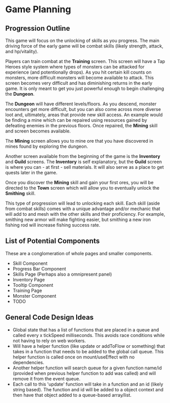 # Game Planning

## Progression Outline

This game will focus on the unlocking of skills as you progress. The main driving force of the early game will be combat skills (likely strength, attack, and hp/vitality).

Players can train combat at the **Training** screen. This screen will have a Tap Heroes style system where types of monsters can be attacked for experience (and potentionally drops). As you hit certain kill counts on monsters, more difficult monsters will become available to attack. This screen becomes very difficult and has diminishing returns in the early game. It is only meant to get you just powerful enough to begin challenging the **Dungeon**.

The **Dungeon** will have different levels/floors. As you descend, monster encounters get more difficult, but you can also come across more diverse loot and, ultimately, areas that provide new skill access. An example would be finding a mine which can be repaired using resources gained by defeating enemies in the previous floors. Once repaired, the **Mining** skill and screen becomes available.

The **Mining** screen allows you to mine ore that you have discovered in mines found by exploring the dungeon.

Another screen available from the beginning of the game is the **Inventory** and **Guild** screens. The **Inventory** is self explanatory, but the **Guild** screen is where you can - at first - sell materials. It will also serve as a place to get quests later in the game.

Once you discover the **Mining** skill and gain your first ores, you will be directed to the **Town** screen which will allow you to eventually unlock the **Smithing** skill.

This type of progression will lead to unlocking each skill. Each skill (aside from combat skills) comes with a unique advantage and/or mechanic that will add to and mesh with the other skills and their proficiency. For example, smithing new armor will make fighting easier, but smithing a new iron fishing rod will increase fishing success rate.

## List of Potential Components

These are a conglomeration of whole pages and smaller components.

-   Skill Component
-   Progress Bar Component
-   Skills Page (Perhaps also a omnipresent panel)
-   Inventory Page
-   Tooltip Component
-   Training Page
-   Monster Component
-   TODO

## General Code Design Ideas

-   Global state that has a list of functions that are placed in a queue and called every x tickSpeed milliseconds. This avoids race conditions while not having to rely on web workers.
-   Will have a helper function (like update or addToFlow or something) that takes in a function that needs to be added to the global call queue. This helper function is called once on mount/useEffect with no dependencies.
-   Another helper function will search queue for a given function name/id (provided when previous helper function to add was called) and will remove it from the event queue.
-   Each call to this 'update' function will take in a function and an id (likely string based). The function and id will be added to a object context and then have that object added to a queue-based array/list.
